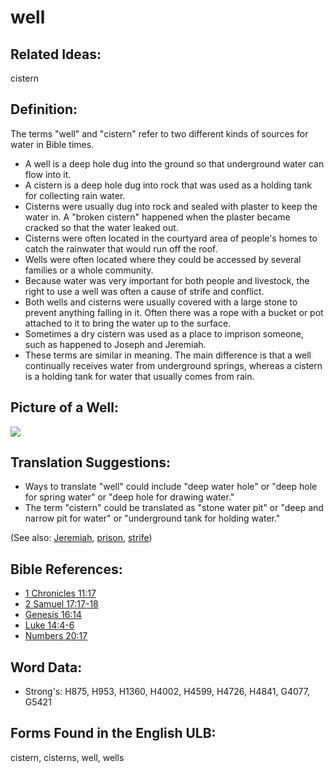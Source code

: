 # well

## Related Ideas:

cistern

## Definition:

The terms "well" and "cistern" refer to two different kinds of sources for water in Bible times.

* A well is a deep hole dug into the ground so that underground water can flow into it.
* A cistern is a deep hole dug into rock that was used as a holding tank for collecting rain water.
* Cisterns were usually dug into rock and sealed with plaster to keep the water in. A "broken cistern" happened when the plaster became cracked so that the water leaked out.
* Cisterns were often located in the courtyard area of people's homes to catch the rainwater that would run off the roof.
* Wells were often located where they could be accessed by several families or a whole community.
* Because water was very important for both people and livestock, the right to use a well was often a cause of strife and conflict.
* Both wells and cisterns were usually covered with a large stone to prevent anything falling in it. Often there was a rope with a bucket or pot attached to it to bring the water up to the surface.
* Sometimes a dry cistern was used as a place to imprison someone, such as happened to Joseph and Jeremiah.
* These terms are similar in meaning. The main difference is that a well continually receives water from underground springs, whereas a cistern is a holding tank for water that usually comes from rain.

## Picture of a Well:

<a href="https://content.bibletranslationtools.org/WycliffeAssociates/en_tw/raw/branch/master/PNGs/w/Well.png"><img src="https://content.bibletranslationtools.org/WycliffeAssociates/en_tw/raw/branch/master/PNGs/w/Well.png" ></a>

## Translation Suggestions:

* Ways to translate "well" could include "deep water hole" or "deep hole for spring water" or "deep hole for drawing water."
* The term "cistern" could be translated as "stone water pit" or "deep and narrow pit for water" or "underground tank for holding water."

(See also: [Jeremiah](../names/jeremiah.md), [prison](../other/prison.md), [strife](../other/strife.md))

## Bible References:

* [1 Chronicles 11:17](rc://en/tn/help/1ch/11/17)
* [2 Samuel 17:17-18](rc://en/tn/help/2sa/17/17)
* [Genesis 16:14](rc://en/tn/help/gen/16/14)
* [Luke 14:4-6](rc://en/tn/help/luk/14/04)
* [Numbers 20:17](rc://en/tn/help/num/20/17)

## Word Data:

* Strong's: H875, H953, H1360, H4002, H4599, H4726, H4841, G4077, G5421

## Forms Found in the English ULB:

cistern, cisterns, well, wells


